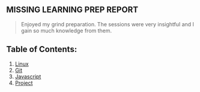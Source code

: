 ## **MISSING LEARNING PREP REPORT**

> Enjoyed my grind preparation. The sessions were very insightful and I gain so much knowledge from them.

## Table of Contents:

1. [Linux](https://github.com/shubhamdsm/missingskill-learning/blob/main/linux.md)
2. [Git](https://github.com/shubhamdsm/missingskill-learning/blob/main/git.md)
3. [Javascript](https://github.com/shubhamdsm/missingskill-learning/blob/main/javascript.md)
4. [Project](https://github.com/shubhamdsm/missingskill-learning/blob/main/project.md)